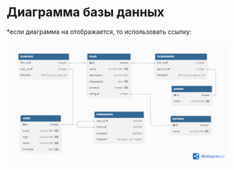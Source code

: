 
# Диаграмма базы данных
*если диаграмма на отображается, то использовать ссылку:

![схема базы данных](/src/main/assets/images/schema.png)